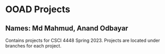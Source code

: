 # OOAD Projects

## Names: Md Mahmud, Anand Odbayar

Contains projects for CSCI 4448 Spring 2023. Projects are located under branches for each project.
